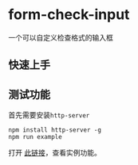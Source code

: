 # form-check-input
一个可以自定义检查格式的输入框

## 快速上手

## 测试功能

首先需要安装`http-server`

```
npm install http-server -g
npm run example
```
打开 [此链接](http://localhost:6324/example.test.html)，查看实例功能。

